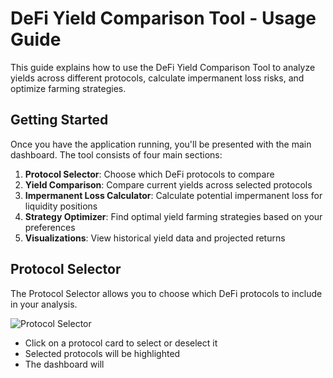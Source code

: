 # DeFi Yield Comparison Tool - Usage Guide

This guide explains how to use the DeFi Yield Comparison Tool to analyze yields across different protocols, calculate impermanent loss risks, and optimize farming strategies.

## Getting Started

Once you have the application running, you'll be presented with the main dashboard. The tool consists of four main sections:

1. **Protocol Selector**: Choose which DeFi protocols to compare
2. **Yield Comparison**: Compare current yields across selected protocols
3. **Impermanent Loss Calculator**: Calculate potential impermanent loss for liquidity positions
4. **Strategy Optimizer**: Find optimal yield farming strategies based on your preferences
5. **Visualizations**: View historical yield data and projected returns

## Protocol Selector

The Protocol Selector allows you to choose which DeFi protocols to include in your analysis.

![Protocol Selector](https://example.com/images/protocol-selector.png)

- Click on a protocol card to select or deselect it
- Selected protocols will be highlighted
- The dashboard will
